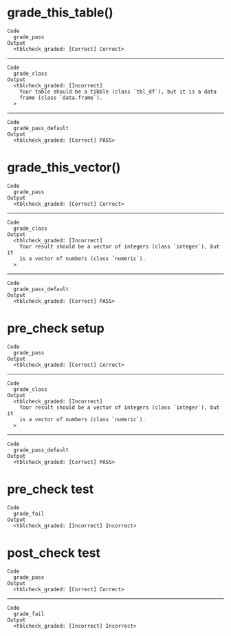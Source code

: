 # grade_this_table()

    Code
      grade_pass
    Output
      <tblcheck_graded: [Correct] Correct>

---

    Code
      grade_class
    Output
      <tblcheck_graded: [Incorrect]
        Your table should be a tibble (class `tbl_df`), but it is a data
        frame (class `data.frame`).
      >

---

    Code
      grade_pass_default
    Output
      <tblcheck_graded: [Correct] PASS>

# grade_this_vector()

    Code
      grade_pass
    Output
      <tblcheck_graded: [Correct] Correct>

---

    Code
      grade_class
    Output
      <tblcheck_graded: [Incorrect]
        Your result should be a vector of integers (class `integer`), but it
        is a vector of numbers (class `numeric`).
      >

---

    Code
      grade_pass_default
    Output
      <tblcheck_graded: [Correct] PASS>

# pre_check setup

    Code
      grade_pass
    Output
      <tblcheck_graded: [Correct] Correct>

---

    Code
      grade_class
    Output
      <tblcheck_graded: [Incorrect]
        Your result should be a vector of integers (class `integer`), but it
        is a vector of numbers (class `numeric`).
      >

---

    Code
      grade_pass_default
    Output
      <tblcheck_graded: [Correct] PASS>

# pre_check test

    Code
      grade_fail
    Output
      <tblcheck_graded: [Incorrect] Incorrect>

# post_check test

    Code
      grade_pass
    Output
      <tblcheck_graded: [Correct] Correct>

---

    Code
      grade_fail
    Output
      <tblcheck_graded: [Incorrect] Incorrect>

